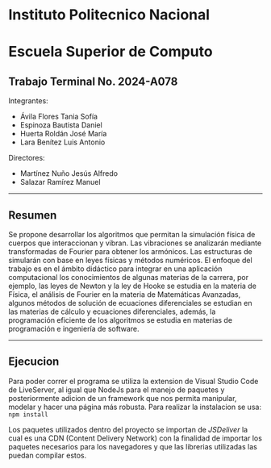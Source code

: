 # Instituto Politecnico Nacional

# Escuela Superior de Computo

## Trabajo Terminal No. 2024-A078

Integrantes:

- Ávila Flores Tania Sofía
- Espinoza Bautista Daniel
- Huerta Roldán José María
- Lara Benítez Luis Antonio

Directores:

- Martínez Nuño Jesús Alfredo
- Salazar Ramírez Manuel

---

## Resumen

Se propone desarrollar los algoritmos que permitan la simulación física de cuerpos que interaccionan y vibran. Las vibraciones se analizarán mediante transformadas de Fourier para obtener los armónicos. Las estructuras de simularán con base en leyes físicas y métodos numéricos. El enfoque del trabajo es en el ámbito didáctico para integrar en una aplicación computacional los conocimientos de algunas materias de la carrera, por ejemplo, las leyes de Newton y la ley de Hooke se estudia en la materia de Física, el análisis de Fourier en la materia de Matemáticas Avanzadas, algunos métodos de solución de ecuaciones diferenciales se estudian en las materias de cálculo y ecuaciones diferenciales, además, la programación eficiente de los algoritmos se estudia en materias de programación e ingeniería de software.

---

## Ejecucion

Para poder correr el programa se utiliza la extension de Visual Studio Code de LiveServer, al igual que NodeJs para el manejo de paquetes y posteriormente adicion de un framework que nos permita manipular, modelar y hacer una página más robusta.
Para realizar la instalacion se usa:
`npm install`

Los paquetes utilizados dentro del proyecto se importan de _JSDeliver_ la cual es una CDN (Content Delivery Network) con la finalidad de importar los paquetes necesarios para los navegadores y que las librerias utilizadas las puedan compilar estos.

